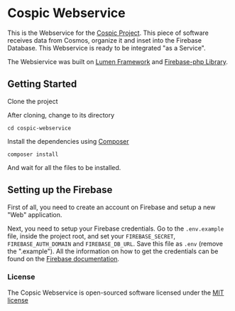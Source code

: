 # Cospic Webservice

This is the Webservice for the [Cospic Project](https://github.com/cfspluscosmos). This piece of software receives data from Cosmos, organize it and inset into the Firebase Database. This Webservice is ready to be integrated "as a Service".

The Websiervice was built on [Lumen Framework](http://lumen.laravel.com/docs/installation) and [Firebase-php Library](https://github.com/ktamas77/firebase-php).

## Getting Started
Clone the project

After cloning, change to its directory

`cd cospic-webservice`

Install the dependencies using [Composer](https://getcomposer.org/)

`composer install`

And wait for all the files to be installed.


## Setting up the Firebase

First of all, you need to create an account on Firebase and setup a new "Web" application.

Next, you need to setup your Firebase credentials. Go to the `.env.example` file, inside the project root, and set your `FIREBASE_SECRET`, `FIREBASE_AUTH_DOMAIN` and `FIREBASE_DB_URL`. Save this file as `.env` (remove the ".example").
All the information on how to get the credentials can be found on the [Firebase documentation](https://www.firebase.com/docs/rest/).


### License

The Copsic Webservice is open-sourced software licensed under the [MIT license](http://opensource.org/licenses/MIT)
